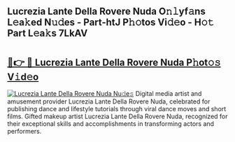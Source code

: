 ## Lucrezia Lante Della Rovere Nuda O𝚗𝚕yf𝚊ns L𝚎a𝚔ed N𝚞𝚍es - Part-htJ P𝚑𝚘tos Vi𝚍𝚎o - H𝚘𝚝 Part L𝚎a𝚔s 7LkAV

# <h2><a href="http://kf7ru5c.oniu.top/?m=Lucrezia+Lante+Della+Rovere+Nuda">🔗👉 🔴 Lucrezia Lante Della Rovere Nuda P𝚑ot𝚘𝚜 V𝚒d𝚎o</a></h2>

[![Lucrezia Lante Della Rovere Nuda Nu𝚍e𝚜](https://i.imgur.com/0qMVB7G.gif)](http://kf7ru5c.oniu.top/?m=Lucrezia+Lante+Della+Rovere+Nuda)
Digital media artist and amusement provider Lucrezia Lante Della Rovere Nuda, celebrated for publishing dance and lifestyle tutorials through viral dance moves and short films. Gifted makeup artist Lucrezia Lante Della Rovere Nuda, recognized for their exceptional skills and accomplishments in transforming actors and performers.  
